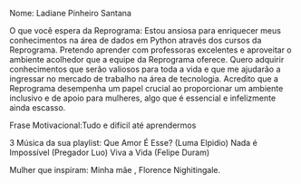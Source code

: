 Nome: Ladiane Pinheiro Santana

O que você espera da Reprograma: Estou ansiosa para enriquecer meus conhecimentos na área de dados em Python através dos cursos da Reprograma. Pretendo aprender com professoras excelentes e aproveitar o ambiente acolhedor que a equipe da Reprograma oferece. Quero adquirir conhecimentos que serão valiosos para toda a vida e que me ajudarão a ingressar no mercado de trabalho na área de tecnologia. Acredito que a Reprograma desempenha um papel crucial ao proporcionar um ambiente inclusivo e de apoio para mulheres, algo que é essencial e infelizmente ainda escasso.

Frase Motivacional:Tudo e difícil até aprendermos

3 Música da sua playlist: 
Que Amor É Esse? (Luma Elpidio)
Nada é Impossível (Pregador Luo)
Viva a Vida (Felipe Duram)

Mulher que inspiram: Minha mãe , Florence Nighitingale.